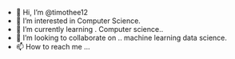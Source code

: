 - 👋 Hi, I’m @timothee12
- 👀 I’m interested in Computer Science.
- 🌱 I’m currently learning . Computer science..
- 💞️ I’m looking to collaborate on .. machine learning data science.
- 📫 How to reach me ...

<!---
timothee12/timothee12 is a ✨ special ✨ repository because its `README.md` (this file) appears on your GitHub profile.
You can click the Preview link to take a look at your changes.
--->
